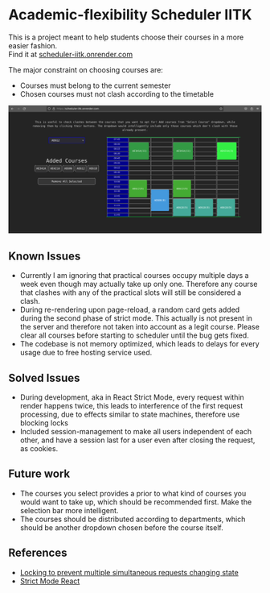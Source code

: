 # Academic-flexibility Scheduler IITK

This is a project meant to help students choose their courses in a more easier fashion.  
Find it at [scheduler-iitk.onrender.com](https://scheduler-iitk.onrender.com/)

The major constraint on choosing courses are:

- Courses must belong to the current semester
- Chosen courses must not clash according to the timetable

![preview](./assets/preview.png)

## Known Issues

- Currently I am ignoring that practical courses occupy multiple days a week even though may actually take up only one. Therefore any course that clashes with any of the practical slots will still be considered a clash.
- During re-rendering upon page-reload, a random card gets added during the second phase of strict mode. This actually is not present in the server and therefore not taken into account as a legit course. Please clear all courses before starting to scheduler until the bug gets fixed.
- The codebase is not memory optimized, which leads to delays for every usage due to free hosting service used.

## Solved Issues

- During development, aka in React Strict Mode, every request within render happens twice, this leads to interference of the first request processing, due to effects similar to state machines, therefore use blocking locks
- Included session-management to make all users independent of each other, and have a session last for a user even after closing the request, as cookies.

## Future work

- The courses you select provides a prior to what kind of courses you would want to take up, which should be recommended first. Make the selection bar more intelligent.
- The courses should be distributed according to departments, which should be another dropdown chosen before the course itself.

## References

- [Locking to prevent multiple simultaneous requests changing state](https://stackoverflow.com/questions/43999611/flask-suspend-other-requests-while-a-certain-one-is-being-handled)
- [Strict Mode React](https://stackoverflow.com/questions/68914256/react-request-to-api-trigger-two-times-the-then-block-the-request-is-sended-tw)
